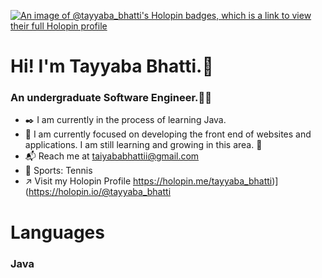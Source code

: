 [![An image of @tayyaba_bhatti's Holopin badges, which is a link to view their full Holopin profile](https://holopin.me/tayyaba_bhatti)](https://holopin.io/@tayyaba_bhatti)










# Hi! I'm Tayyaba Bhatti.👋
### An undergraduate Software Engineer.👩‍🎓
* ✒️  I am currently in the process of learning Java.
* 🌱  I am currently focused on developing the front end of websites and applications. I am still learning and growing in this area. 🌱
* 📬  Reach me at taiyababhattii@gmail.com
* 🎾  Sports: Tennis
* :arrow_upper_right: Visit my Holopin Profile https://holopin.me/tayyaba_bhatti)](https://holopin.io/@tayyaba_bhatti

# Languages
### Java



